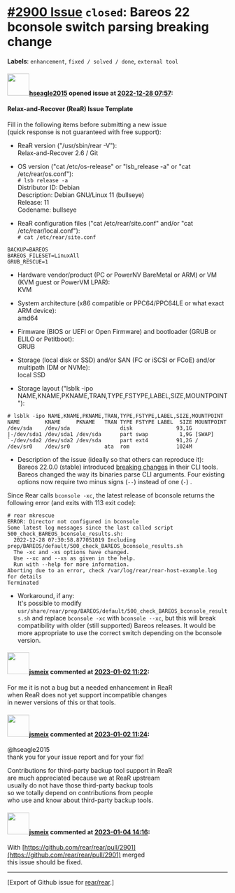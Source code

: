 [\#2900 Issue](https://github.com/rear/rear/issues/2900) `closed`: Bareos 22 bconsole switch parsing breaking change
====================================================================================================================

**Labels**: `enhancement`, `fixed / solved / done`, `external tool`

#### <img src="https://avatars.githubusercontent.com/u/514518?v=4" width="50">[hseagle2015](https://github.com/hseagle2015) opened issue at [2022-12-28 07:57](https://github.com/rear/rear/issues/2900):

#### Relax-and-Recover (ReaR) Issue Template

Fill in the following items before submitting a new issue  
(quick response is not guaranteed with free support):

-   ReaR version ("/usr/sbin/rear -V"):  
    Relax-and-Recover 2.6 / Git

-   OS version ("cat /etc/os-release" or "lsb\_release -a" or "cat
    /etc/rear/os.conf"):  
    `# lsb release -a`  
    Distributor ID: Debian  
    Description: Debian GNU/Linux 11 (bullseye)  
    Release: 11  
    Codename: bullseye

-   ReaR configuration files ("cat /etc/rear/site.conf" and/or "cat
    /etc/rear/local.conf"):  
    `# cat /etc/rear/site.conf`

<!-- -->

    BACKUP=BAREOS
    BAREOS_FILESET=LinuxAll
    GRUB_RESCUE=1

-   Hardware vendor/product (PC or PowerNV BareMetal or ARM) or VM (KVM
    guest or PowerVM LPAR):  
    KVM

-   System architecture (x86 compatible or PPC64/PPC64LE or what exact
    ARM device):  
    amd64

-   Firmware (BIOS or UEFI or Open Firmware) and bootloader (GRUB or
    ELILO or Petitboot):  
    GRUB

-   Storage (local disk or SSD) and/or SAN (FC or iSCSI or FCoE) and/or
    multipath (DM or NVMe):  
    local SSD

-   Storage layout ("lsblk -ipo
    NAME,KNAME,PKNAME,TRAN,TYPE,FSTYPE,LABEL,SIZE,MOUNTPOINT"):

<!-- -->

    # lsblk -ipo NAME,KNAME,PKNAME,TRAN,TYPE,FSTYPE,LABEL,SIZE,MOUNTPOINT
    NAME        KNAME     PKNAME   TRAN TYPE FSTYPE LABEL  SIZE MOUNTPOINT
    /dev/sda    /dev/sda                disk              93,1G 
    |-/dev/sda1 /dev/sda1 /dev/sda      part swap          1,9G [SWAP]
    `-/dev/sda2 /dev/sda2 /dev/sda      part ext4         91,2G /
    /dev/sr0    /dev/sr0           ata  rom               1024M

-   Description of the issue (ideally so that others can reproduce
    it):  
    Bareos 22.0.0 (stable) introduced [breaking
    changes](https://docs.bareos.org/Appendix/ReleaseNotes.html#breaking-changes)
    in their CLI tools. Bareos changed the way its binaries parse CLI
    arguments. Four existing options now require two minus signs (`--`)
    instead of one (`-`) .

Since Rear calls `bconsole -xc`, the latest release of bconsole returns
the following error (and exits with 113 exit code):

    # rear mkrescue                                                                                                              
    ERROR: Director not configured in bconsole                                                                                                                       
    Some latest log messages since the last called script 500_check_BAREOS_bconsole_results.sh:                                                     
      2022-12-28 07:30:58.877051019 Including prep/BAREOS/default/500_check_BAREOS_bconsole_results.sh                        
      The -xc and -xs options have changed.                                                                                                                          
      Use --xc and --xs as given in the help.                                                                                                                        
      Run with --help for more information.                                                                                                                          
    Aborting due to an error, check /var/log/rear/rear-host-example.log for details                                  
    Terminated

-   Workaround, if any:  
    It's possible to modify
    `usr/share/rear/prep/BAREOS/default/500_check_BAREOS_bconsole_results.sh`
    and replace `bconsole -xc` with `bconsole --xc`, but this will break
    compatibility with older (still supported) Bareos releases. It would
    be more appropriate to use the correct switch depending on the
    bconsole version.

#### <img src="https://avatars.githubusercontent.com/u/1788608?u=925fc54e2ce01551392622446ece427f51e2f0ce&v=4" width="50">[jsmeix](https://github.com/jsmeix) commented at [2023-01-02 11:22](https://github.com/rear/rear/issues/2900#issuecomment-1368861544):

For me it is not a bug but a needed enhancement in ReaR  
when ReaR does not yet support incompatible changes  
in newer versions of this or that tools.

#### <img src="https://avatars.githubusercontent.com/u/1788608?u=925fc54e2ce01551392622446ece427f51e2f0ce&v=4" width="50">[jsmeix](https://github.com/jsmeix) commented at [2023-01-02 11:24](https://github.com/rear/rear/issues/2900#issuecomment-1368862610):

@hseagle2015  
thank you for your issue report and for your fix!

Contributions for third-party backup tool support in ReaR  
are much appreciated because we at ReaR upstream  
usually do not have those third-party backup tools  
so we totally depend on contributions from people  
who use and know about third-party backup tools.

#### <img src="https://avatars.githubusercontent.com/u/1788608?u=925fc54e2ce01551392622446ece427f51e2f0ce&v=4" width="50">[jsmeix](https://github.com/jsmeix) commented at [2023-01-04 14:16](https://github.com/rear/rear/issues/2900#issuecomment-1370984613):

With
[https://github.com/rear/rear/pull/2901](https://github.com/rear/rear/pull/2901)
merged  
this issue should be fixed.

------------------------------------------------------------------------

\[Export of Github issue for
[rear/rear](https://github.com/rear/rear).\]
